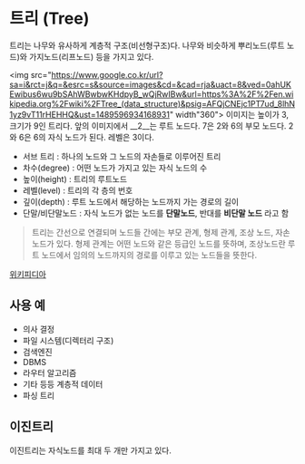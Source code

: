 # 트리 (Tree)
트리는 나무와 유사하게 계층적 구조(비선형구조)다. 나무와 비슷하게 뿌리노드(루트 노드)와 가지노드(리프노드) 등을 가지고 있다.

<img src="https://www.google.co.kr/url?sa=i&rct=j&q=&esrc=s&source=images&cd=&cad=rja&uact=8&ved=0ahUKEwibus6wu9bSAhWBwbwKHdpyB_wQjRwIBw&url=https%3A%2F%2Fen.wikipedia.org%2Fwiki%2FTree_(data_structure)&psig=AFQjCNEjc1PT7ud_8lhN1yz9vT11rHEHHQ&ust=1489596934168931" width"360">
이미지는 높이가 3, 크기가 9인 트리다. 앞의 이미지에서 __2__는 루트 노드다. 7은 2와 6의 부모 노드다. 2와 6은 6의 자식 노드가 된다. 레벨은 3이다.

- 서브 트리 : 하나의 노드와 그 노드의 자손들로 이루어진 트리
- 차수(degree) : 어떤 노드가 가지고 있는 자식 노드의 수
- 높이(height) : 트리의 루트노드
- 레벨(level) : 트리의 각 층의 번호 
- 깊이(depth) : 루트 노드에서 해당하는 노드까지 가는 경로의 길이
- 단말/비단말노드 : 자식 노드가 없는 노드를 __단말노드__, 반대를 __비단말 노드__ 라고 함

> 트리는 간선으로 연결되며 노드들 간에는 부모 관계, 형제 관계, 조상 노드, 자손 노드가 있다. 형제 관계는 어떤 노드와 같은 등급인 노드를 뜻하며, 조상노드란 루트 노드에서 임의의 노드까지의 경로를 이루고 있는 노드들을 뜻한다. 


[위키피디아](https://en.wikipedia.org/wiki/Tree_(data_structure))
## 사용 예
- 의사 결정
- 파일 시스템(디렉터리 구조)
- 검색엔진
- DBMS
- 라우터 알고리즘
- 기타 등등 계층적 데이터
- 파싱 트리

## 이진트리
이진트리는 자식노드를 최대 두 개만 가지고 있다.
